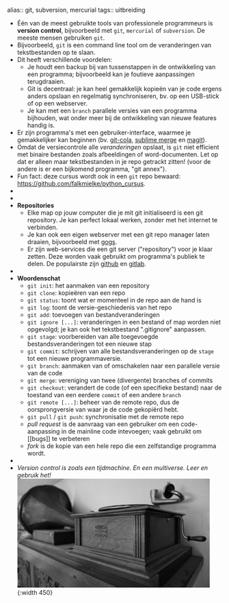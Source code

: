 alias:: git, subversion, mercurial
tags:: uitbreiding

- Één van de meest gebruikte tools van professionele programmeurs is **version control**, bijvoorbeeld met `git`, `mercurial` of `subversion`. De meeste mensen gebruiken `git`.
- Bijvoorbeeld, `git` is een command line tool om de veranderingen van tekstbestanden op te slaan.
- Dit heeft verschillende voordelen:
    - Je houdt een backup bij van tussenstappen in de ontwikkeling van een programma; bijvoorbeeld kan je foutieve aanpassingen terugdraaien.
    - Git is decentraal: je kan heel gemakkelijk kopieën van je code ergens anders opslaan en regelmatig synchroniseren, bv. op een USB-stick of op een webserver.
    - Je kan met een `branch` parallele versies van een programma bijhouden, wat onder meer bij de ontwikkeling van nieuwe features handig is.
- Er zijn programma's met een gebruiker-interface, waarmee je gemakkelijker kan beginnen (bv. [git-cola](https://git-cola.github.io/), [sublime merge](https://www.sublimemerge.com/) en [magit](https://magit.vc)).
- Omdat de versiecontrole alle *veranderingen* opslaat, is `git` niet efficient met binaire bestanden zoals afbeeldingen of word-documenten. Let op dat er alleen maar tekstbestanden in je repo getrackt zitten! (voor de andere is er een bijkomend programma, "git annex").
- Fun fact: deze cursus wordt ook in een `git` repo bewaard: https://github.com/falkmielke/python_cursus.
-
-
- **Repositories**
    - Elke map op jouw computer die je mit git initialiseerd is een git repository. Je kan perfect lokaal werken, zonder met het internet te verbinden.
    - Je kan ook een eigen webserver met een git repo manager laten draaien, bijvoorbeeld met [gogs](https://gogs.io/).
    - Er zijn web-services die een git server ("repository") voor je klaar zetten. Deze worden vaak gebruikt om programma's publiek te delen. De populairste zijn [github](https://github.com) en [gitlab](https://about.gitlab.com).
-
- **Woordenschat**
    - `git init`: het aanmaken van een repository
    - `git clone`: kopieëren van een repo
    - `git status`: toont wat er momenteel in de repo aan de hand is
    - `git log`: toont de versie-geschiedenis van het repo
    - `git add`: toevoegen van bestandveranderingen
    - `git ignore [...]`: veranderingen in een bestand of map worden niet opgevolgd; je kan ook het tekstbestand ".gitignore" aanpassen.
    - `git stage`: voorbereiden van alle toegevoegde bestandsveranderingen tot een nieuwe stap
    - `git commit`: schrijven van alle bestandsveranderingen op de `stage` tot een nieuwe programmaversie.
    - `git branch`: aanmaken van of omschakelen naar een parallele versie van de code
    - `git merge`: vereniging van twee (divergente) branches of commits
    - `git checkout`: verandert de code (of een specifieke bestand) naar de toestand van een eerdere `commit` of een andere `branch`
    - `git remote [...]`: beheer van de remote repo, dus de oorsprongversie van waar je de code gekopiërd hebt.
    - `git pull` / `git push`: synchronisatie met de remote repo
    - *pull request* is de aanvraag van een gebruiker om een code-aanpassing in de mainline code intevoegen; vaak gebruikt om [[bugs]] te verbeteren
    - *fork* is de kopie van een hele repo die een zelfstandige programma wordt.
-
- *Version control is zoals een tijdmachine. En een multiverse. Leer en gebruik het!*
  ![image.jpg](../assets/grammophone.jpg){:width 450}